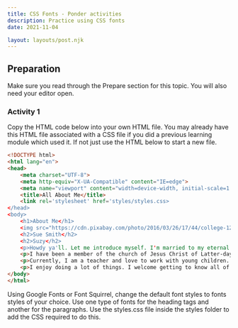 ```yaml
---
title: CSS Fonts - Ponder activities
description: Practice using CSS fonts
date: 2021-11-04

layout: layouts/post.njk
---
```


## Preparation

Make sure you read through the Prepare section for this topic. You will also need your editor open.

### Activity 1

Copy the HTML code below into your own HTML file. You may already have this HTML file associated with a CSS file if you did a previous learning module which used it. If not just use the HTML below to start a new file.

```html
<!DOCTYPE html>
<html lang="en">
<head>
    <meta charset="UTF-8">
    <meta http-equiv="X-UA-Compatible" content="IE=edge">
    <meta name="viewport" content="width=device-width, initial-scale=1.0">
    <title>All About Me</title>
    <link rel='stylesheet' href='styles/styles.css>
</head>
<body>
    <h1>About Me</h1>
    <img src="https://cdn.pixabay.com/photo/2016/03/26/17/44/college-1280964_1280.jpg">
    <h2>Sue Smith</h2>
    <h2>Suzy</h2>
    <p>Howdy ya'll. Let me introduce myself. I'm married to my eternal companion, Fred, and have 6 wonderful children. I am from Houston, TX. It is always hot (or cold) here, but it can be a wonderful and exciting place.</p>
    <p>I have been a member of the church of Jesus Christ of Latter-day Saints for 20 years. The things I love about the church are, Jesus Christ, prophets, etc.</p>
    <p>Currently, I am a teacher and love to work with young children. I am pursuing a masters of education and plan to become a principal. I love technology, especially building websites. Watching weird code turn into beautiful and amazing web pages can be very exciting.</p>
    <p>I enjoy doing a lot of things. I welcome getting to know all of my classmates. Thank you for looking at my web page.</p>
</body>
</html>
```

Using Google Fonts or Font Squirrel, change the default font styles to fonts styles of your choice. Use one type of fonts for the heading tags and another for the paragraphs. Use the styles.css file inside the styles folder to add the CSS required to do this.

